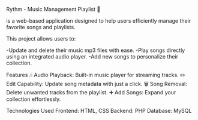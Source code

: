 Rythm - Music Management Playlist 🎵

is a web-based application designed to help users efficiently manage their favorite songs and playlists.

This project allows users to:

-Update and delete their music mp3 files with ease.
-Play songs directly using an integrated audio player.
-Add new songs to personalize their collection.


Features
🎶 Audio Playback: Built-in music player for streaming tracks.
✏️ Edit Capability: Update song metadata with just a click.
🗑️ Song Removal: Delete unwanted tracks from the playlist.
➕ Add Songs: Expand your collection effortlessly.

Technologies Used
Frontend: HTML, CSS
Backend: PHP 
Database: MySQL 


